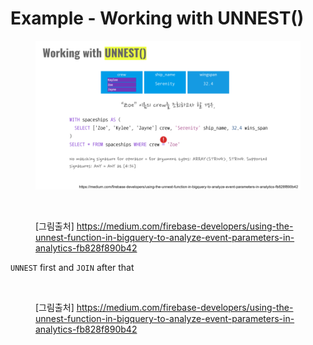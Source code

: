# Example - Working with UNNEST()

<figure><img src="../../.gitbook/assets/(공유완료-수정금지) EP02 - Array and Struct (15).png" alt=""><figcaption></figcaption></figure>

<figure><img src="https://lh6.googleusercontent.com/xkFmAdlQXVgx4GwVfOfDJfQADIoh3dw6fFyeyKw69gCIFTODQHunLQq-HHF2CnFIS_qTHGXE7IbQs_7nrtQFbl3Vw3bd3-oAvIO2POtqfH3hWz3OUTwUfND9rrkwyVVL6pvcvTtpvwjd8ZoIKSq8LsSW=s2048" alt=""><figcaption><p>[그림출처]  <a href="https://medium.com/firebase-developers/using-the-unnest-function-in-bigquery-to-analyze-event-parameters-in-analytics-fb828f890b42">https://medium.com/firebase-developers/using-the-unnest-function-in-bigquery-to-analyze-event-parameters-in-analytics-fb828f890b42</a></p></figcaption></figure>

`UNNEST` first and `JOIN` after that

<figure><img src="https://lh5.googleusercontent.com/9FKhyCw7Og_Eg2p5ectXIiUfB4PXBf_FTUoXBo5SDuug18J7bbefm51Inar3MaFsP4zImMzGEJiOpXlYRGBwkrA3wVE6IXgkZdCj2Qgxpb6guF-6kLEskQ8F9ko82MR483AF0gG5mD4iHCNj_iDrO0sB=s2048" alt=""><figcaption><p>[그림출처] <a href="https://medium.com/firebase-developers/using-the-unnest-function-in-bigquery-to-analyze-event-parameters-in-analytics-fb828f890b42">https://medium.com/firebase-developers/using-the-unnest-function-in-bigquery-to-analyze-event-parameters-in-analytics-fb828f890b42
<br></a></p></figcaption></figure>
